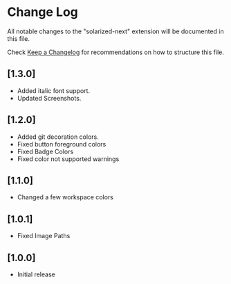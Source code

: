 # Change Log
All notable changes to the "solarized-next" extension will be documented in this file.

Check [Keep a Changelog](http://keepachangelog.com/) for recommendations on how to structure this file.

## [1.3.0]
- Added italic font support.
- Updated Screenshots.

## [1.2.0]
- Added git decoration colors.
- Fixed button foreground colors
- Fixed Badge Colors
- Fixed color not supported warnings

## [1.1.0]
- Changed a few workspace colors

## [1.0.1]
- Fixed Image Paths

## [1.0.0]
- Initial release
